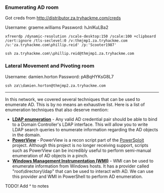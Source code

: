 
### Enumerating AD room

Got creds from http://distributor.za.tryhackme.com/creds

Username: graeme.williams
Password: hJnlKuLBa2

`xfreerdp /dynamic-resolution /scale-desktop:150 /scale:100 +clipboard /cert:ignore /tls-seclevel:0 /v:thmjmp1.za.tryhackme.com /u:'za.tryhackme.com\phillip.reid' /p:'Scooter1987'` 

`ssh za.tryhackme.com\\phillip.reid@thmjmp1.za.tryhackme.com`

### Lateral Movement and Pivoting room

Username: damien.horton
Password: pABqHYKsG8L7

`ssh za\\damien.horton@thmjmp2.za.tryhackme.com`

---

In this network, we covered several techniques that can be used to enumerate AD. This is by no means an exhaustive list. Here is a list of enumeration techniques that also deserve mention:

- **[LDAP enumeration](https://book.hacktricks.xyz/pentesting/pentesting-ldap)** - Any valid AD credential pair should be able to bind to a Domain Controller's LDAP interface. This will allow you to write LDAP search queries to enumerate information regarding the AD objects in the domain.
- **[PowerView](https://github.com/PowerShellMafia/PowerSploit/blob/master/Recon/PowerView.ps1)** - PowerView is a recon script part of the [PowerSploit](https://github.com/PowerShellMafia/PowerSploit) project. Although this project is no longer receiving support, scripts such as PowerView can be incredibly useful to perform semi-manual enumeration of AD objects in a pinch.
- **[Windows Management Instrumentation (WMI)](https://0xinfection.github.io/posts/wmi-ad-enum/)** - WMI can be used to enumerate information from Windows hosts. It has a provider called "root\directory\ldap" that can be used to interact with AD. We can use this provider and WMI in PowerShell to perform AD enumeration.

TODO! Add ^ to notes
